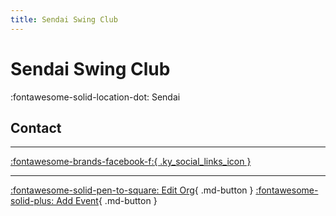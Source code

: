 ```yaml
---
title: Sendai Swing Club
---
```


# Sendai Swing Club

:fontawesome-solid-location-dot: Sendai  


## Contact


---

 [:fontawesome-brands-facebook-f:{ .ky_social_links_icon }](https://www.facebook.com/groups/160791833988109)

---

[:fontawesome-solid-pen-to-square: Edit Org](https://github.com/swingdance/orgs/issues/new?assignees=&labels=update+org&projects=&template=03-update_entity.yml&title=Update%20Org%3A%20ja_JP%20%E2%80%A2%20Sendai%20Swing%20Club&region=ja_JP&id=sendai-swing-club&name=Sendai%20Swing%20Club){ .md-button } [:fontawesome-solid-plus: Add Event](https://github.com/swingdance/events/issues/new?assignees=&labels=add+event&projects=&template=02-add_entity.yml&title=Add%20Event%3A%20ja_JP%20%E2%80%A2%20%3CName%3E&region=ja_JP&province=Sendai&city=Sendai&org_id=sendai-swing-club){ .md-button }
